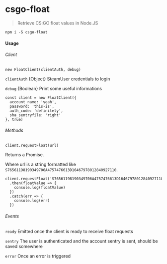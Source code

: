 # csgo-float

> Retrieve CS:GO float values in Node.JS

    npm i -S csgo-float
    
#### Usage

###### Client

    new FloatClient(clientAuth, debug)

`clientAuth` {Object} SteamUser credentials to login

`debug` {Boolean} Print some useful informations

    const client = new FloatClient({
      account_name: 'yeah',
      password: 'this-is',
      auth_code: 'definitely',
      sha_sentryfile: 'right'
    }, true)
    
###### Methods

    client.requestFloat(url)
    
Returns a Promise.
    
Where url is a string formatted like `S76561198190349706A4757476613D16467978012840927110`.

    client.requestFloat('S76561198190349706A4757476613D16467978012840927110')
      .then(floatValue => {
        console.log(floatValue)
      })
      .catch(err => {
        console.log(err)
      })
    
###### Events

`ready` Emitted once the client is ready to receive float requests

`sentry` The user is authenticated and the account sentry is sent, should be saved somewhere

`error` Once an error is triggered
